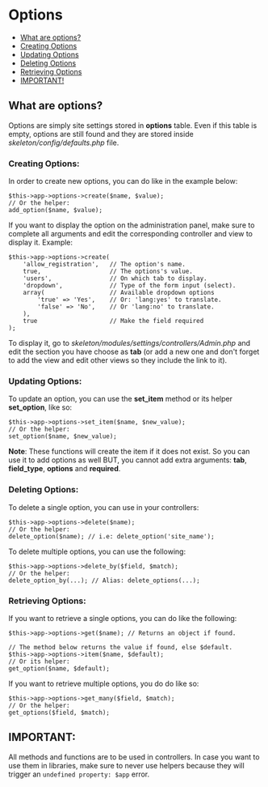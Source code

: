# Options

* [What are options?](#markdown-header-what-are-options)  
* [Creating Options](#markdown-header-creating-options)
* [Updating Options](#markdown-header-updating-options)
* [Deleting Options](#markdown-header-deleting-options)
* [Retrieving Options](#markdown-header-retrieving-options)
* [IMPORTANT!](#markdown-header-important)  

## What are options?
Options are simply site settings stored in **options** table. Even if this table is empty, options are still found and they are stored inside *skeleton/config/defaults.php* file.  

### Creating Options:
In order to create new options, you can do like in the example below: 

	$this->app->options->create($name, $value);
	// Or the helper:
	add_option($name, $value);

If you want to display the option on the administration panel, make sure to complete all arguments and edit the corresponding controller and view to display it. Example:

	$this->app->options->create(
		'allow_registration',	// The option's name.
		true,					// The options's value.
		'users',				// On which tab to display.
		'dropdown',				// Type of the form input (select).
		array(					// Available dropdown options
			'true' => 'Yes',	// Or: 'lang:yes' to translate.
			'false' => 'No',	// Or 'lang:no' to translate.
		),
		true					// Make the field required
	);

To display it, go to *skeleton/modules/settings/controllers/Admin.php* and edit the section you have choose as **tab** (or add a new one and don't forget to add the view and edit other views so they include the link to it).

### Updating Options:
To update an option, you can use the **set_item** method or its helper **set_option**, like so:

	$this->app->options->set_item($name, $new_value);
	// Or the helper:
	set_option($name, $new_value);
**Note**: These functions will create the item if it does not exist. So you can use it to add options as well BUT, you cannot add extra arguments: **tab**, **field_type**, **options** and **required**.

### Deleting Options:
To delete a single option, you can use in your controllers:

	$this->app->options->delete($name);
	// Or the helper:
	delete_option($name); // i.e: delete_option('site_name');

To delete multiple options, you can use the following:  

	$this->app->options->delete_by($field, $match);
	// Or the helper:
	delete_option_by(...); // Alias: delete_options(...);

### Retrieving Options:
If you want to retrieve a single options, you can do like the following:  

	$this->app->options->get($name); // Returns an object if found.

	// The method below returns the value if found, else $default.
	$this->app->options->item($name, $default);
	// Or its helper:
	get_option($name, $default);

If you want to retrieve multiple options, you do do like so:

	$this->app->options->get_many($field, $match);
	// Or the helper:
	get_options($field, $match);

## IMPORTANT:
All methods and functions are to be used in controllers. In case you want to use them in libraries, make sure to never use helpers because they will trigger an `undefined property: $app` error.
